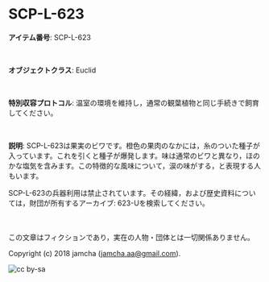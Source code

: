 # SCP-L-623

**アイテム番号**: SCP-L-623  

<br>  

**オブジェクトクラス**: Euclid  

<br>  

**特別収容プロトコル**: 温室の環境を維持し，通常の観葉植物と同じ手続きで飼育してください。  

<br>  

**説明**: SCP-L-623は果実のビワです。橙色の果肉のなかには，糸のついた種子が入っています。これを引くと種子が爆発します。味は通常のビワと異なり，ほのかな塩気を含みます。この特徴的な風味について，涙の味がする，と表現する人もいます。  

SCP-L-623の兵器利用は禁止されています。その経緯，および歴史資料については，財団が所有するアーカイブ: 623-Uを検索してください。  

<br>  
<br>  
この文章はフィクションであり，実在の人物・団体とは一切関係ありません。  

Copyright (c) 2018 jamcha (jamcha.aa@gmail.com).  

![cc by-sa](http://i.creativecommons.org/l/by-sa/4.0/88x31.png)
